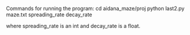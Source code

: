 Commands for running the program:
cd aidana_maze/proj
python last2.py maze.txt spreading_rate decay_rate

where spreading_rate is an int and decay_rate is a float.
